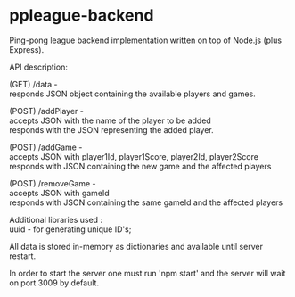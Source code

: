 # ppleague-backend

Ping-pong league backend implementation written on top of Node.js (plus Express).

API description:

(GET) /data -  
responds JSON object containing the available players and games.

(POST) /addPlayer -  
accepts JSON with the name of the player to be added  
responds with the JSON representing the added player.

(POST) /addGame -  
accepts JSON with player1Id, player1Score, player2Id, player2Score  
responds with JSON containing the new game and the affected players

(POST) /removeGame -  
accepts JSON with gameId  
responds with JSON containing the same gameId and the affected players

Additional libraries used :  
uuid - for generating unique ID's;

All data is stored in-memory as dictionaries and available until server restart.

In order to start the server one must run 'npm start' and the server will wait on port 3009 by default.